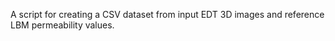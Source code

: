 A script for creating a CSV dataset from input EDT 3D images and reference LBM permeability values.
